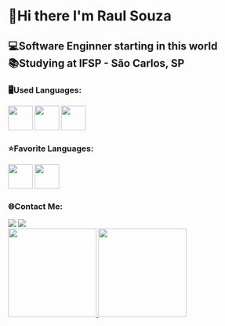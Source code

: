 <h1>👋Hi there I'm Raul Souza</h1>
<h2>💻Software Enginner starting in this world </br>
📚Studying at IFSP - São Carlos, SP</h2>
<h3>🖥️Used Languages:</h3>
<div style="display: inline">
  <img width="50" height="50" src="https://cdn.jsdelivr.net/gh/devicons/devicon@latest/icons/html5/html5-original.svg" />  
  <img width="50" height="50" src="https://cdn.jsdelivr.net/gh/devicons/devicon@latest/icons/css3/css3-original.svg" />
  <img width="50" height="50" src="https://cdn.jsdelivr.net/gh/devicons/devicon@latest/icons/javascript/javascript-original.svg" />
</div>
<h3>⭐Favorite Languages:</h3>
<div style="display: inline">
  <img width="50" height="50" src="https://cdn.jsdelivr.net/gh/devicons/devicon@latest/icons/python/python-original.svg" />
  <img width="50" height="50" src="https://cdn.jsdelivr.net/gh/devicons/devicon@latest/icons/java/java-original.svg" /> 
</div>
<h3>🌐Contact Me:</h3>
<div style="display: inline">
  <a href="https://www.linkedin.com/public-profile/settings?lipi=urn%3Ali%3Apage%3Ad_flagship3_profile_self_edit_contact-info%3BsOvAKwTxTU%2BPU3xcP0%2FrUQ%3D%3D"> 
  <img loading="lazy" src="https://img.shields.io/badge/-LinkedIn-%230077B5?style=for-the-badge&logo=linkedin&logoColor=white" target="_blank"></a>
  <a href="mailto:raulggsouza.pro@gmail.com?subject=Oi,%20preciso%20de%20ajuda&body=Olá,%20gostaria%20de%20saber%20mais%20sobre%20seus%20serviços">
  <img loading="lazy" src="https://img.shields.io/badge/Gmail-D14836?style=for-the-badge&logo=gmail&logoColor=white" target="_blank"></a>
</div>
<br>
<div style="display: inline">
  <a href="https://github.com/RaulggSouza">
  <img loading="lazy" height="180em" src="https://github-readme-stats.vercel.app/api/top-langs/?username=RaulggSouza&layout=compact&langs_count=7&theme=dracula"/>
  <img loading="lazy" height="180em" src="https://github-readme-stats.vercel.app/api?username=RaulggSouza&show_icons=true&theme=dracula&include_all_commits=true&count_private=true"/>
</div>
